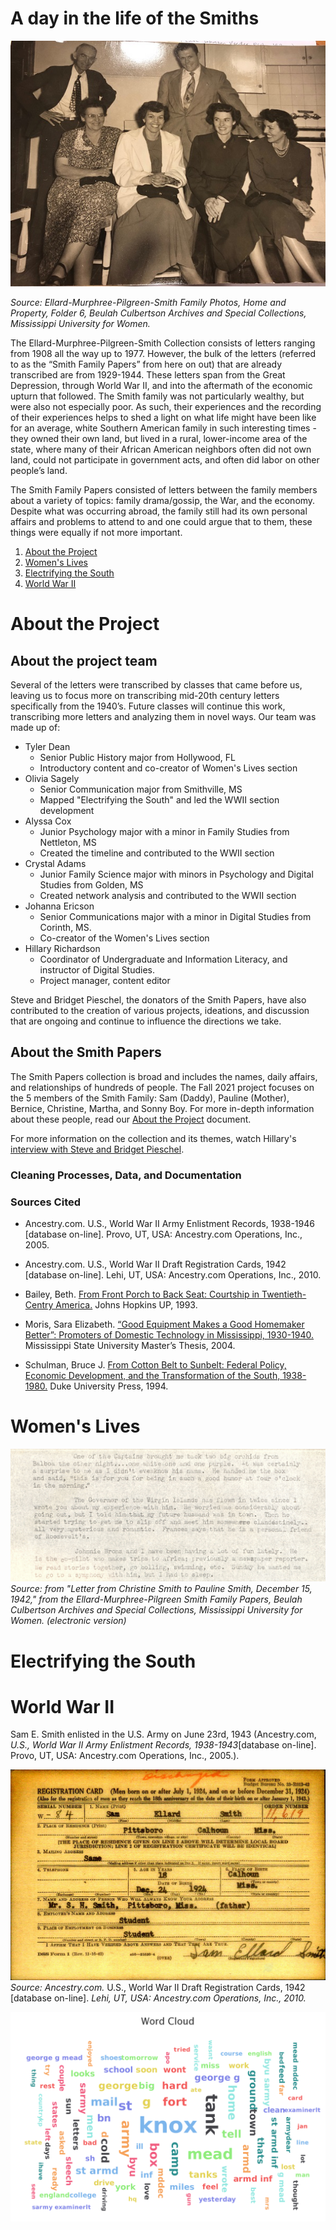 # A day in the life of the Smiths

![black and white photo of the 5 members of the Smith family in 1950: Sam Hawkins Smith, Sam Ellard Smith, Pauline Smith, Bernice Smith, Martha Smith Womble, and Christine Smith Faust](https://github.com/hillaryAHR/LIB-201/blob/main/narrative-images/smith-family-group-photo.jpg)

*Source: Ellard-Murphree-Pilgreen-Smith Family Photos, Home and Property, Folder 6, Beulah Culbertson Archives and Special Collections, Mississippi University for Women.*

The Ellard-Murphree-Pilgreen-Smith Collection consists of letters ranging from 1908 all the way up to 1977. However, the bulk of the letters (referred to as the “Smith Family Papers” from here on out) that are already transcribed are from 1929-1944. These letters span from the Great Depression, through World War II, and into the aftermath of the economic upturn that followed. The Smith family was not particularly wealthy, but were also not especially poor. As such, their experiences and the recording of their experiences helps to shed a light on what life might have been like for an average, white Southern American family in such interesting times - they owned their own land, but lived in a rural, lower-income area of the state, where many of their African American neighbors often did not own land, could not participate in government acts, and often did labor on other people’s land. 

The Smith Family Papers consisted of letters between the family members about a variety of topics: family drama/gossip, the War, and the economy. Despite what was occurring abroad, the family still had its own personal affairs and problems to attend to and one could argue that to them, these things were equally if not more important. 


1. [About the Project](#about-the-project)
2. [Women's Lives](#women's-lives)
3. [Electrifying the South](#electrifying-the-south)
4. [World War II](#world-war-ii)

# About the Project

## About the project team

Several of the letters were transcribed by classes that came before us, leaving us to focus more on transcribing mid-20th century letters specifically from the 1940’s. Future classes will continue this work, transcribing more letters and analyzing them in novel ways. Our team was made up of: 
* Tyler Dean
    * Senior Public History major from Hollywood, FL
    * Introductory content and co-creator of Women's Lives section
* Olivia Sagely
    * Senior Communication major from Smithville, MS
    * Mapped "Electrifying the South" and led the WWII section development
* Alyssa Cox
    * Junior Psychology major with a minor in Family Studies from Nettleton, MS 
    * Created the timeline and contributed to the WWII section
* Crystal Adams
    * Junior Family Science major with minors in Psychology and Digital Studies from Golden, MS
    * Created network analysis and contributed to the WWII section 
* Johanna Ericson
    * Senior Communications major with a minor in Digital Studies from Corinth, MS.
    * Co-creator of the Women's Lives section
*  Hillary Richardson
    * Coordinator of Undergraduate and Information Literacy, and instructor of Digital Studies.
    * Project manager, content editor

Steve and Bridget Pieschel, the donators of the Smith Papers, have also contributed to the creation of various projects, ideations, and discussion that are ongoing and continue to influence the directions we take.

## About the Smith Papers

The Smith Papers collection is broad and includes the names, daily affairs, and relationships of hundreds of people. The Fall 2021 project focuses on the 5 members of the Smith Family: Sam (Daddy), Pauline (Mother), Bernice, Christine, Martha, and Sonny Boy. For more in-depth information about these people, read our [About the Project](https://docs.google.com/document/d/1Vo_YCCW18aam14CnAG8KyYYDlV37zODsFaqP_6_Flgk/edit?usp=sharing) document.

For more information on the collection and its themes, watch Hillary's [interview with Steve and Bridget Pieschel](https://youtu.be/zPynkw9V-Q8).

### Cleaning Processes, Data, and Documentation

<!--Text analysis
- link to letters for WWII analyses - revisit list
- link to stopwords and any other data
- link to letters for women's lives (Pauline + Christine 
- list of stopwords for each? -->

<!--Network Analysis
- link to raw data
- description of cleaning process, possibly site against cleaning
-->

<!--Maps and timelines
- map spreadsheet or downloaded version
- timeline JS data -->

<!-- Other data
- link to metadata, 29-39 and 40-44
- link to repository
- link to 
-->

### Sources Cited

- Ancestry.com. U.S., World War II Army Enlistment Records, 1938-1946 [database on-line]. Provo, UT, USA: Ancestry.com Operations, Inc., 2005.

- Ancestry.com. U.S., World War II Draft Registration Cards, 1942 [database on-line]. Lehi, UT, USA: Ancestry.com Operations, Inc., 2010.

- Bailey, Beth. <a href="https://www.worldcat.org/title/from-front-porch-to-back-seat-courtship-in-twentieth-century-america/oclc/613632266&referer=brief_results"> From Front Porch to Back Seat: Courtship in Twentieth-Centry America.</a>  Johns Hopkins UP, 1993.

- Moris, Sara Elizabeth. <a href="https://mlp.ent.sirsi.net/client/en_US/muw/search/detailnonmodal/ent:$002f$002fSD_ILS$002f0$002fSD_ILS:931679/ada?rt=CKEY|||CKEY|||false">“Good Equipment Makes a Good Homemaker Better”: Promoters of Domestic Technology in Mississippi, 1930-1940.</a> Mississippi State University Master’s Thesis, 2004.

- Schulman, Bruce J. <a href="https://www.worldcat.org/title/from-cotton-belt-to-sunbelt-federal-policy-economic-development-and-the-transformation-of-the-south-1938-1980/oclc/614322091&referer=brief_results">From Cotton Belt to Sunbelt: Federal Policy, Economic Development, and the Transformation of the South, 1938-1980.</a> Duke University Press, 1994.

<!--resources used to do Pauline's economy of motherhood section-->

<!--resources used to do WWII basic training and individual experiences-->

# Women's Lives

<!--Network analysis + paragraph-->

![Type-written excerpt from Christine's letter telling her mother, telling her about 3 men - a navy captain, the Governer of the Virgin Islands, and a man named Johnnie Brons - who are courting her](https://github.com/hillaryAHR/LIB-201/blob/main/narrative-images/from-mcj-dp018-19421215-smith-christine-001.png)
*Source: from "Letter from Christine Smith to Pauline Smith, December 15, 1942," from the Ellard-Murphree-Pilgreen Smith Family Papers, Beulah Culbertson Archives and Special Collections, Mississippi University for Women. (electronic version)*

# Electrifying the South

# World War II

<!--insert Christine's letter when war is declared-->

<!--Paragraph on WWII section from Olivia-->

Sam E. Smith enlisted in the U.S. Army on June 23rd, 1943 (Ancestry.com, _U.S., World War II Army Enlistment Records, 1938-1943_[database on-line]. Provo, UT, USA: Ancestry.com Operations, Inc., 2005.).

![Scanned image of Sam Ellard Smith's draft registration card, on yellowed paper with black typewritten text and Sam's signature](https://github.com/hillaryAHR/LIB-201/blob/main/narrative-images/Smith-DraftRegCard.jpg)
*Source: Ancestry.com.* U.S., World War II Draft Registration Cards, 1942 [database on-line]. *Lehi, UT, USA: Ancestry.com Operations, Inc., 2010.*

![Ngram analysis of Sonny boy's WWII correspondence, with words tank, army, and knox as the largest words](https://github.com/hillaryAHR/LIB-201/blob/main/narrative-images/WW2-ngram.png)


